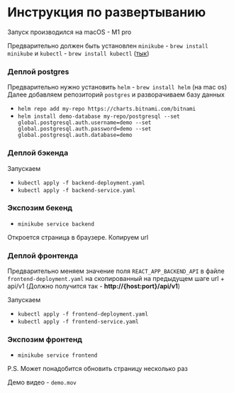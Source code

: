 # Инструкция по развертыванию

Запуск производился на macOS - M1 pro

Предварительно должен быть установлен `minikube` - `brew install minikube` и `kubectl` - `brew install kubectl` ([тык](https://kubernetes.io/docs/tasks/tools/install-kubectl-macos/))

### Деплой postgres
Предварительно нужно установить `helm` - `brew install helm` (на mac os)
Далее добавляем репозиторий `postgres` и разворачиваем базу данных
- `helm repo add my-repo https://charts.bitnami.com/bitnami`
- `helm install demo-database my-repo/postgresql --set global.postgresql.auth.username=demo --set global.postgresql.auth.password=demo --set global.postgresql.auth.database=demo`


### Деплой бэкенда

Запускаем

- `kubectl apply -f backend-deployment.yaml`
- `kubectl apply -f backend-service.yaml`

### Экспозим бекенд
- `minikube service backend`

Откроется страница в браузере. Копируем url

### Деплой фронтенда

Предварительно меняем значение поля `REACT_APP_BACKEND_API` в файле `frontend-deployment.yaml` на скопированный на предыдущем шаге url + api/v1 (Должно получится так - **http://{host:port}/api/v1**)

Запускаем

- `kubectl apply -f frontend-deployment.yaml`
- `kubectl apply -f frontend-service.yaml`

### Экспозим фронтенд
- `minikube service frontend`

P.S. Может понадобится обновить страницу несколько раз

Демо видео - `demo.mov`

